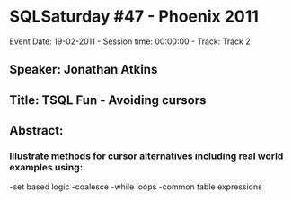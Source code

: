# SQLSaturday #47 - Phoenix 2011
Event Date: 19-02-2011 - Session time: 00:00:00 - Track: Track 2
## Speaker: Jonathan Atkins
## Title: TSQL Fun - Avoiding cursors
## Abstract:
### Illustrate methods for cursor alternatives including real world examples using:
-set based logic
-coalesce
-while loops
-common table expressions
